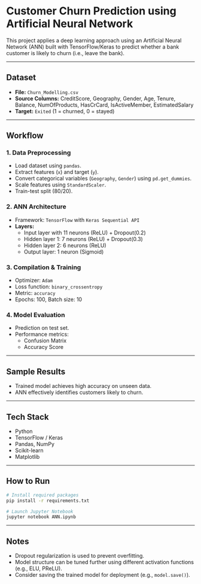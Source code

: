 
# Customer Churn Prediction using Artificial Neural Network

This project applies a deep learning approach using an Artificial Neural Network (ANN) built with TensorFlow/Keras to predict whether a bank customer is likely to churn (i.e., leave the bank).

---

## Dataset

- **File:** `Churn_Modelling.csv`
- **Source Columns:** CreditScore, Geography, Gender, Age, Tenure, Balance, NumOfProducts, HasCrCard, IsActiveMember, EstimatedSalary
- **Target:** `Exited` (1 = churned, 0 = stayed)

---

## Workflow

### 1. **Data Preprocessing**
- Load dataset using `pandas`.
- Extract features (`x`) and target (`y`).
- Convert categorical variables (`Geography`, `Gender`) using `pd.get_dummies`.
- Scale features using `StandardScaler`.
- Train-test split (80/20).

### 2. **ANN Architecture**
- Framework: `TensorFlow` with `Keras Sequential API`
- **Layers:**
  - Input layer with 11 neurons (ReLU) + Dropout(0.2)
  - Hidden layer 1: 7 neurons (ReLU) + Dropout(0.3)
  - Hidden layer 2: 6 neurons (ReLU)
  - Output layer: 1 neuron (Sigmoid)

### 3. **Compilation & Training**
- Optimizer: `Adam`
- Loss function: `binary_crossentropy`
- Metric: `accuracy`
- Epochs: 100, Batch size: 10

### 4. **Model Evaluation**
- Prediction on test set.
- Performance metrics:
  - Confusion Matrix
  - Accuracy Score

---

## Sample Results

- Trained model achieves high accuracy on unseen data.
- ANN effectively identifies customers likely to churn.

---

## Tech Stack

- Python
- TensorFlow / Keras
- Pandas, NumPy
- Scikit-learn
- Matplotlib

---

## How to Run

```bash
# Install required packages
pip install -r requirements.txt

# Launch Jupyter Notebook
jupyter notebook ANN.ipynb
```

---

## Notes

- Dropout regularization is used to prevent overfitting.
- Model structure can be tuned further using different activation functions (e.g., ELU, PReLU).
- Consider saving the trained model for deployment (e.g., `model.save()`).

